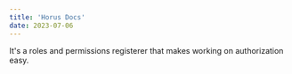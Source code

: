 ```yaml
---
title: 'Horus Docs'
date: 2023-07-06
---
```


It's a roles and permissions registerer that makes working on authorization easy.
